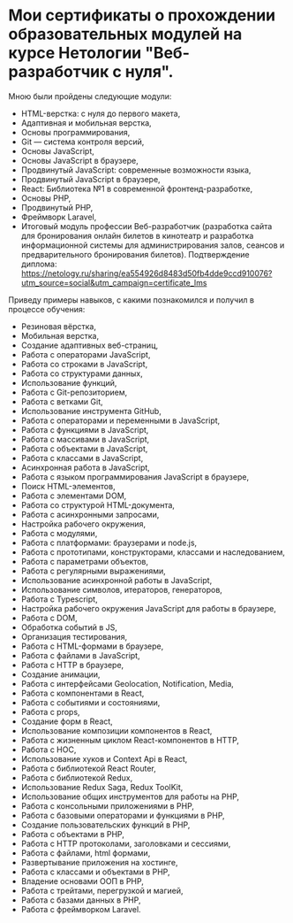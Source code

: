 # Мои сертификаты о прохождении образовательных модулей на курсе Нетологии "Веб-разработчик с нуля".    

Мною были пройдены следующие модули:
- HTML-верстка: с нуля до первого макета,
- Адаптивная и мобильная верстка,
- Основы программирования,
- Git — система контроля версий,
- Основы JavaScript,
- Основы JavaScript в браузере,
- Продвинутый JavaScript: современные возможности языка,
- Продвинутый JavaScript в браузере,
- React: Библиотека №1 в современной фронтенд-разработке,
- Основы PHP,
- Продвинутый PHP,
- Фреймворк Laravel,
- Итоговый модуль профессии Веб-разработчик (разработка сайта для бронирования онлайн билетов в кинотеатр и разработка информационной системы для администрирования залов, сеансов и предварительного бронирования билетов). Подтверждение диплома: <https://netology.ru/sharing/ea554926d8483d50fb4dde9ccd910076?utm_source=social&utm_campaign=certificate_lms>

Приведу примеры навыков, с какими познакомился и получил в процессе обучения:
- Резиновая вёрстка,
- Мобильная верстка,
- Создание адаптивных веб-страниц,
- Работа с операторами JavaScript,
- Работа со строками в JavaScript,
- Работа со структурами данных,
- Использование функций,
- Работа с Git-репозиторием,
- Работа с ветками Git,
- Использование инструмента GitHub,
- Работа с операторами и переменными в JavaScript,
- Работа с функциями в JavaScript,
- Работа с массивами в JavaScript,
- Работа с объектами в JavaScript,
- Работа с классами в JavaScript,
- Асинхронная работа в JavaScript,
- Работа с языком программирования JavaScript в браузере,
- Поиск HTML-элементов,
- Работа с элементами DOM,
- Работа со структурой HTML-документа,
- Работа с асинхронными запросами,
- Настройка рабочего окружения,
- Работа с модулями,
- Работа с платформами: браузерами и node.js,
- Работа с прототипами, конструкторами, классами и наследованием,
- Работа с параметрами объектов,
- Работа с регулярными выражениями,
- Использование асинхронной работы в JavaScript,
- Использование символов, итераторов, генераторов,
- Работа с Typescript,
- Настройка рабочего окружения JavaScript для работы в браузере,
- Работа с DOM,
- Обработка событий в JS,
- Организация тестирования,
- Работа с HTML-формами в браузере,
- Работа с файлами в JavaScript,
- Работа с HTTP в браузере,
- Создание анимации,
- Работа с интерфейсами Geolocation, Notification, Media,
- Работа с компонентами в React,
- Работа с событиями и состояниями,
- Работа с props,
- Создание форм в React,
- Использование композиции компонентов в React,
- Работа с жизненным циклом React-компонентов в HTTP,
- Работа с HOC,
- Использование хуков и Context Api в React,
- Работа с библиотекой React Router,
- Работа с библиотекой Redux,
- Использование Redux Saga, Redux ToolKit,
- Использование общих инструментов для работы на PHP,
- Работа с консольными приложениями в PHP,
- Работа с базовыми операторами и функциями в PHP,
- Создание пользовательских функций в PHP,
- Работа с объектами в PHP,
- Работа с HTTP протоколами, заголовками и сессиями,
- Работа с файлами, html формами,
- Развертывание приложения на хостинге,
- Работа с классами и объектами в PHP,
- Владение основами ООП в PHP,
- Работа с трейтами, перегрузкой и магией,
- Работа с базами данных в PHP,
- Работа с фреймворком Laravel.
